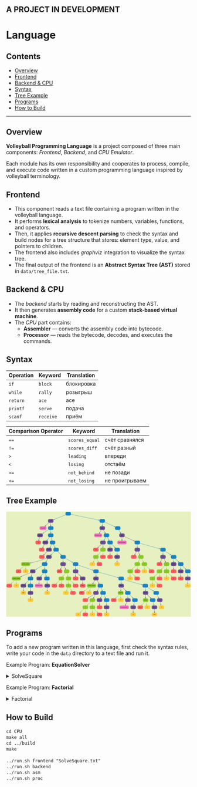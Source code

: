 ## A PROJECT IN DEVELOPMENT

# Language

## Contents
- [Overview](#overview)
- [Frontend](#frontend)
- [Backend & CPU](#backend--cpu)
- [Syntax](#syntax)
- [Tree Example](#tree-example)
- [Programs](#programs)
- [How to Build](#how-to-build)

---

## Overview

**Volleyball Programming Language** is a project composed of three main components: *Frontend*, *Backend*, and *CPU Emulator*.

Each module has its own responsibility and cooperates to process, compile, and execute code written in a custom programming language inspired by volleyball terminology.

## Frontend
- This component reads a text file containing a program written in the volleyball language.
- It performs **lexical analysis** to tokenize numbers, variables, functions, and operators.
- Then, it applies **recursive descent parsing** to check the syntax and build nodes for a tree structure that stores: element type, value, and pointers to children.
- The frontend also includes *graphviz* integration to visualize the syntax tree.
- The final output of the frontend is an **Abstract Syntax Tree (AST)** stored in `data/tree_file.txt`.

## Backend & CPU
- The *backend* starts by reading and reconstructing the AST.
- It then generates **assembly code** for a custom **stack-based virtual machine**.
- The *CPU* part contains:
  - **Assembler** — converts the assembly code into bytecode.
  - **Processor** — reads the bytecode, decodes, and executes the commands.

## Syntax

| Operation                | Keyword         | Translation            |
|--------------------------|------------------|-------------------------|
| `if`                     | `block`          |	блокировка              |
| `while`                  | `rally`          | розыгрыш                |
| `return`                 | `ace`            | ace                     |
| `printf`                 | `serve`          | подача                  |
| `scanf`                  | `receive`        | приём                   |

| Comparison Operator      | Keyword         | Translation            |
|--------------------------|------------------|-------------------------|
| `==`                     | `scores_equal`   | счёт сравнялся          |
| `!=`                     | `scores_diff`    | счёт разный             |
| `>`                      | `leading`        | впереди                 |
| `<`                      | `losing`         | отстаём                 |
| `>=`                     | `not_behind`     | 	не позади             |
| `<=`                     | `not_losing`     | не проигрываем          |

## Tree Example

<img src="graphviz/img/dump2_0.png" alt="Syntax Tree Image">

## Programs

To add a new program written in this language, first check the syntax rules, write your code in the `data` directory to a text file and run it.

 Example Program: **EquationSolver**
 
<details><summary>SolveSquare</summary>

```c
play volleyball()
{
    receive(a);
    receive(b);
    receive(c);

    block(a scores_equal 0)
    {
        block(b scores_equal 0)
        {
            serve(999);
            ace 0;
        }

        SolveLinSq();
        ace 0;
    }

    discr = b * b - 4 * a * c;
    c = sqrt(discr);

    block(discr scores_equal 0)
    {
        y = (-1 * b) / (2 * a);
        serve(y);
        ace 0;
    }

    block(discr leading 0)
    {
        SolveQuadSq();
        ace 0;
    }

    block(discr losing 0)
    {
        serve(999);
    }

    ace 0;
}

play SolveLinSq()
{
    q = (-1 * c) / b;
    serve(q);
    ace 0;
}

play SolveQuadSq()
{
    x  = (-1 * b - c) / (2 * a);
    xx = (-1 * b + c) / (2 * a);

    serve(x);
    serve(xx);

    ace 0;
}
```
</details>

Example Program: **Factorial**
<details><summary>Factorial</summary>

```c
play volleyball()
{
    receive(x);

    block (x scores_equal 0)
    {
        serve(1);
    }

    block (x scores_diff 0)
    {
        r = 1;
        c = 1;

        rally (c not_losing x)
        {
            c = c + 1;
            r = r * c;
        }

        serve(r);
    }

    ace 0;
}
```
</details>

## How to Build

```
cd CPU
make all
cd ../build
make

../run.sh frontend "SolveSquare.txt"
../run.sh backend
../run.sh asm
../run.sh proc

```
